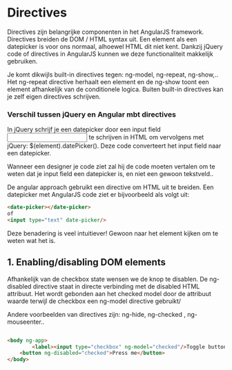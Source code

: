 # Directives

Directives zijn belangrijke componenten in het AngularJS framework. Directives breiden de DOM / HTML syntax uit. Een element als een datepicker is voor ons normaal, alhoewel HTML dit niet kent. Dankzij jQuery code of directives in AngularJS kunnen we deze functionaliteit makkelijk gebruiken.

Je komt dikwijls built-in directives tegen: ng-model, ng-repeat, ng-show,.. Het ng-repeat directive herhaalt een element en de ng-show toont een element afhankelijk van de conditionele logica. Buiten built-in directives kan je zelf eigen directives schrijven.

### Verschil tussen jQuery en Angular mbt directives

In jQuery schrijf je een datepicker door een input field <input> te schrijven in HTML om vervolgens met jQuery: $(element).datePicker(). Deze code converteert het input field naar een datepicker.

Wanneer een designer je code ziet zal hij de code moeten vertalen om te weten dat je input field een datepicker is, en niet een gewoon tekstveld..

De angular approach gebruikt een directive om HTML uit te breiden. Een datepicker met AngularJS code ziet er bijvoorbeeld als volgt uit:
```html
<date-picker></date-picker>
of
<input type="text" date-picker/>
```

Deze benadering is veel intuitiever! Gewoon naar het element kijken om te weten wat het is.


## 1. Enabling/disabling DOM elements

Afhankelijk van de checkbox state wensen we de knop te disablen.
De ng-disabled directive staat in directe verbinding met de disabled HTML attribuut.
Het wordt gebonden aan het checked model door de attribuut waarde terwijl de checkbox een ng-model directive gebruikt/

Andere voorbeelden van directives zijn: ng-hide, ng-checked , ng-mouseenter..


```html

<body ng-app>
		<label><input type="checkbox" ng-model="checked"/>Toggle button</label>
    <button ng-disabled="checked">Press me</button>
</body>
	
```
